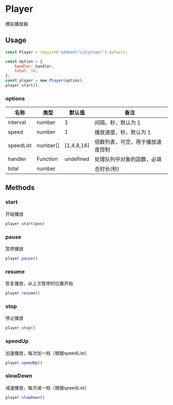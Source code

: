 # Player

模拟播放器

## Usage

```javascript
const Player = require('oddment/lib/player').default;

const option = {
    handler: handler,
    total: 10,
};
const player = new Player(option);
player.start();
```

### options

| 名称      | 类型     | 默认值     | 备注                             |
| --------- | -------- | ---------- | -------------------------------- |
| interval  | number   | 1          | 间隔，秒，默认为 1               |
| speed     | number   | 1          | 播放速度，秒，默认为 1           |
| speedList | number[] | [1,4,8,16] | 倍数列表，可空，用于播放速度控制 |
| handler   | Function | undefined  | 处理队列中对象的函数，必填       |
| total     | number   |            | 总时长(秒)                       |

## Methods

### start

开始播放

```js
player.start(pos)
```

### pause

暂停播放

```js
player.pause()
```

### resume

恢复播放，从上次暂停的位置开始

```js
player.resume()
```

### stop

停止播放

```js
player.stop()
```

### speedUp

加速播放，每次加一档（根据speedList）

```js
player.speedUp()
```

### slowDown

减速播放，每次减一档（根据speedList）

```js
player.slowDown()
```